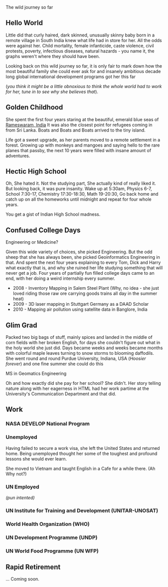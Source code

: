 The wild journey so far

## Hello World
Little did that curly haired, dark skinned, unusually skinny baby born in a remote village in South India knew what life had in store for her. All the odds were against her. Child mortality, female infanticide, caste violence, civil protests, poverty, infectious diseases, natural hazards - you name it, the graphs weren't where they should have been. 

Looking back on this wild journey so far, it is only fair to mark down how the most beautiful family she could ever ask for and insanely ambitious decade long global international development programs got her this far 

(_you think it might be a little obnoxious to think the whole world had to work for her, tune in to see why she believes that_). 

## Golden Childhood

She spent the first four years staring at the beautiful, emerald blue seas of [Rameswaram, India](https://goo.gl/maps/mUVw2cxbFnBCR3JYA)
It was also the closest point for refugees coming in from Sri Lanka. Boats and Boats and Boats arrived to the tiny island. 

Life got a sweet upgrade, as her parents moved to a remote settlement in a forest. Growing up with monkeys and mangoes and saying hello to the rare planes that passby, the next 10 years were filled with insane amount of adventures. 

## Hectic High School

Oh, She hated it. Not the studying part, She actually kind of really liked it. But looking back, it was pure insanity. 
Wake up at 5:30am, Physics 6-7, School 7:30-17, Chemistry 17:30-18:30, Math 19-20:30, Go back home and catch up on all the homeworks until midnight and repeat for four whole years. 

You get a gist of Indian High School madness. 

## Confused College Days

Engineering or Medicine? 

Given this wide variety of choices, she picked Engineering. But the odd sheep that she has always been, she picked Geoinformatics Engineering in that. And spent the next four years explaining to every Tom, Dick and Harry what exactly that is, and why she ruined her life studying something that will never get a job. 
Four years of partially fun filled college days came to an end, with her doing a weird internship every summer.

- 2008 - Inventory Mapping in Salem Steel Plant (Why, no idea - she just loved riding those raw ore carrying goods trains all day in the summer heat)
- 2009 - 3D laser mapping in Stuttgart Germany as a DAAD Scholar
- 2010 - Mapping air pollution using satellite data in Banglore, India

## Glim Grad

Packed two big bags of stuff, mainly spices and landed in the middle of corn fields with her broken English, for days she couldn't figure out what in the holy world she just did. Days became weeks and weeks became months with colorful maple leaves turning to snow storms to blooming daffodils. She went round and round Purdue University, Indiana, USA (_Hoosier forever_) and one fine summer she could do this 
<image>

MS in Geomatics Engineering

Oh and how exactly did she pay for her school? She didn't. Her story telling nature along with her eagerness in HTML had her work partime at the University's Communication Department and that did. 

## Work

### NASA DEVELOP National Program


### Unemployed

Having failed to secure a work visa, she left the United States and returned home. Being unemployed thought her some of the toughest and profound lessons she would ever learn. 

She moved to Vietnam and taught English in a Cafe for a while there. (Ah Why not?)


### UN Employed 
_(pun intented)_

### UN Institute for Training and Development (UNITAR-UNOSAT)


### World Health Organization (WHO)


### UN Development Programme (UNDP)


### UN World Food Programme (UN WFP)


## Rapid Retirement

... Coming soon.
